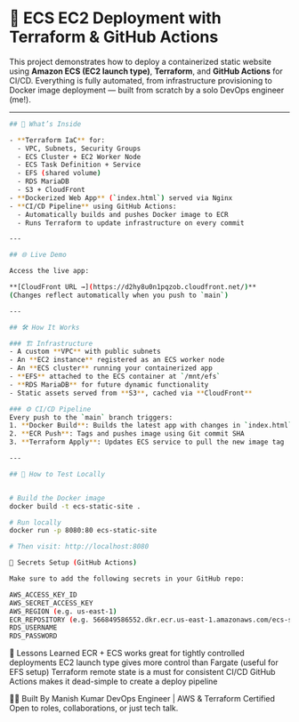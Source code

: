# 🚀 ECS EC2 Deployment with Terraform & GitHub Actions

This project demonstrates how to deploy a containerized static website using **Amazon ECS (EC2 launch type)**, **Terraform**, and **GitHub Actions** for CI/CD. Everything is fully automated, from infrastructure provisioning to Docker image deployment — built from scratch by a solo DevOps engineer (me!).

---
```bash
## 📁 What’s Inside

- **Terraform IaC** for:
  - VPC, Subnets, Security Groups
  - ECS Cluster + EC2 Worker Node
  - ECS Task Definition + Service
  - EFS (shared volume)
  - RDS MariaDB
  - S3 + CloudFront
- **Dockerized Web App** (`index.html`) served via Nginx
- **CI/CD Pipeline** using GitHub Actions:
  - Automatically builds and pushes Docker image to ECR
  - Runs Terraform to update infrastructure on every commit

---

## 🌐 Live Demo

Access the live app:

**[CloudFront URL →](https://d2hy8u0n1pqzob.cloudfront.net/)**  
(Changes reflect automatically when you push to `main`)

---

## 🛠 How It Works

### 🏗 Infrastructure
- A custom **VPC** with public subnets
- An **EC2 instance** registered as an ECS worker node
- An **ECS cluster** running your containerized app
- **EFS** attached to the ECS container at `/mnt/efs`
- **RDS MariaDB** for future dynamic functionality
- Static assets served from **S3**, cached via **CloudFront**

### ⚙️ CI/CD Pipeline
Every push to the `main` branch triggers:
1. **Docker Build**: Builds the latest app with changes in `index.html`
2. **ECR Push**: Tags and pushes image using Git commit SHA
3. **Terraform Apply**: Updates ECS service to pull the new image tag

---

## 🧪 How to Test Locally


# Build the Docker image
docker build -t ecs-static-site .

# Run locally
docker run -p 8080:80 ecs-static-site

# Then visit: http://localhost:8080

🧾 Secrets Setup (GitHub Actions)

Make sure to add the following secrets in your GitHub repo:

AWS_ACCESS_KEY_ID
AWS_SECRET_ACCESS_KEY
AWS_REGION (e.g. us-east-1)
ECR_REPOSITORY (e.g. 566849586552.dkr.ecr.us-east-1.amazonaws.com/ecs-static-site)
RDS_USERNAME
RDS_PASSWORD

```
🧠 Lessons Learned
ECR + ECS works great for tightly controlled deployments
EC2 launch type gives more control than Fargate (useful for EFS setup)
Terraform remote state is a must for consistent CI/CD
GitHub Actions makes it dead-simple to create a deploy pipeline

🙋‍♂️ Built By
Manish Kumar
DevOps Engineer | AWS & Terraform Certified
Open to roles, collaborations, or just tech talk.
